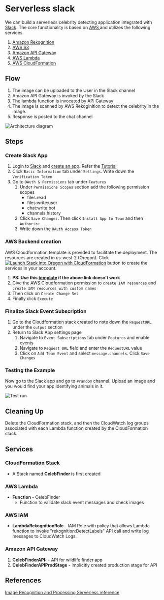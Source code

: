 # Serverless slack

We can build a serverless celebrity detecting application integrated with [Slack](https://slack.com/). The core functionality is based on [AWS ](https://aws.amazon.com/) and utilizes the following services.
1. [Amazon Rekognition](https://aws.amazon.com/rekognition/)
1. [AWS S3](https://aws.amazon.com/s3)
1. [Amazon API Gateway](https://aws.amazon.com/api-gateway/)
1. [AWS Lambda](https://aws.amazon.com/lambda/)
1. [AWS CloudFormation](https://aws.amazon.com/cloudformation/)


## Flow
1. The image can be uploaded to the User in the Slack channel
2. Amazon API Gateway is invoked by the Slack 
3. The lambda function is invocated by API Gateway
4. The image is scanned by AWS Rekoginition to detect the celebrity in the image. 
10. Response is posted to the chat channel


![Architecture diagram](https://findceleb1.s3-us-west-2.amazonaws.com/img/Architecture.jpg)

## Steps
### Create Slack App
1. Login to [Slack](https://slack.com/) and [create an app](https://api.slack.com/apps?new_app=1). Refer the [Tutorial](https://api.slack.com/slack-apps#creating_apps)   
1. Click `Basic Information` tab under `Settings`. Write down the `Verification Token`
1. Go to `OAuth & Permissions` tab under `Features`
	1. Under `Permissions Scopes` section add the following permission scopes
		* files:read
		* files:write:user
		* chat:write:bot
		* channels:history
	1. Click `Save Changes`. Then click `Install App to Team` and then `Authorize`
	1. Write down the `OAuth Access Token`


### AWS Backend creation

AWS Cloudformation template is provided to facilitate the deployment. The resources are created in us-west-2 (Oregon). Click [![Launch Stack into Oregon with CloudFormation](http://docs.aws.amazon.com/AWSCloudFormation/latest/UserGuide/images/cloudformation-launch-stack-button.png)](https://console.aws.amazon.com/cloudformation/home?region=us-west-2#/stacks/new?stackName=celeb_finder&templateURL=https://findceleb1.s3-us-west-2.amazonaws.com/cloudformation/celeb_finder.serverless.yaml) button to create the services in your account. 

1. **PS: Use this [template](https://findceleb1.s3-us-west-2.amazonaws.com/cloudformation/celeb_finder.serverless.yaml) if the above link doesn't work**
2. Give the AWS Cloudformation permission to `create IAM resources` and `create IAM resources with custom names`
3. Then click on `Create Change Set`
4. Finally click `Execute`


### Finalize Slack Event Subscription
1. Go to the Cloudformation stack created to note down the `RequestURL` under the `output` section
1. Return to Slack App settings page
	1. Navigate to `Event Subscriptions` tab under `Features` and enable events
	1. Navigate to `Request URL` field  and enter the `RequestURL` value 
	1. Click on `Add Team Event` and select `message.channels`. Click `Save Changes`


### Testing the Example
Now go to the Slack app and go to `#random` channel. Upload an image and you would find your app identifying animals in it. 

![Test run](https://findceleb1.s3-us-west-2.amazonaws.com/img/results.png)


## Cleaning Up 

Delete the CloudFormation stack, and then the CloudWatch log groups associated with each Lambda function created by the CloudFormation stack.




## Services

### CloudFormation Stack
* A Stack named **CelebFinder** is first created 

### AWS Lambda

* **Function** - CelebFinder
	- Function to validate slack event messages and check images

### AWS IAM
* **LambdaRekognitionRole** - IAM Role with policy that allows Lambda function to invoke "rekognition:DetectLabels" API call and write log messages to CloudWatch Logs.

### Amazon API Gateway
1. **CelebFinderAPI:** - API for wildlife finder app
1. **CelebFinderAPIProdStage** - Implicitly created production stage for API



## References 
[Image Recognition and Processing Serverless reference](https://github.com/awslabs/lambda-refarch-imagerecognition)

